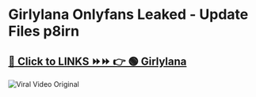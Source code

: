 
 # Girlylana Onlyfans Leaked - Update Files p8irn

## <h2><a href="https://clipsfans.com/Girlylana&ref=git">🔗 Click to LINKS ⏩⏩ 👉 🟢 Girlylana </a></h2>

<a href="https://clipsfans.com/Girlylana&ref=git" rel="nofollow" data-target="animated-image.originalLink"><img src="https://i.ibb.co.com/xMMVF88/686577567.gif" alt="Viral Video Original" style="max-width: 100%; display: inline-block;" data-target="animated-image.originalImage"></a>

